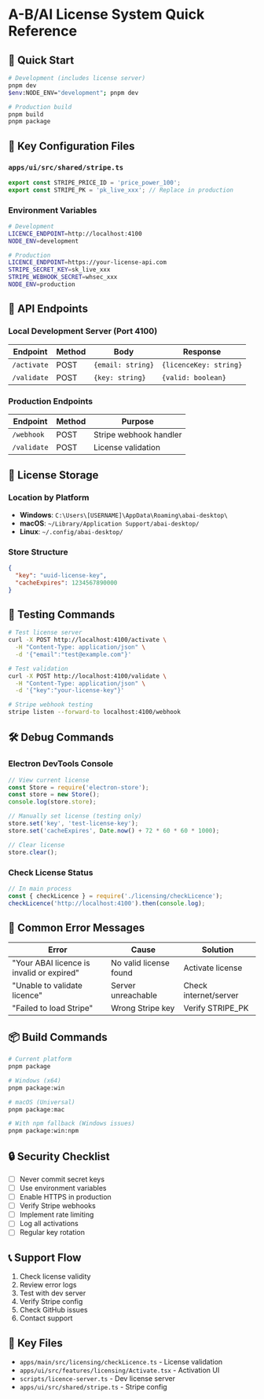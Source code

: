 # A-B/AI License System Quick Reference

## 🚀 Quick Start

```bash
# Development (includes license server)
pnpm dev
$env:NODE_ENV="development"; pnpm dev

# Production build
pnpm build
pnpm package
```

## 🔧 Key Configuration Files

### `apps/ui/src/shared/stripe.ts`

```typescript
export const STRIPE_PRICE_ID = 'price_power_100';
export const STRIPE_PK = 'pk_live_xxx'; // Replace in production
```

### Environment Variables

```bash
# Development
LICENCE_ENDPOINT=http://localhost:4100
NODE_ENV=development

# Production
LICENCE_ENDPOINT=https://your-license-api.com
STRIPE_SECRET_KEY=sk_live_xxx
STRIPE_WEBHOOK_SECRET=whsec_xxx
NODE_ENV=production
```

## 📡 API Endpoints

### Local Development Server (Port 4100)

| Endpoint    | Method | Body              | Response               |
| ----------- | ------ | ----------------- | ---------------------- |
| `/activate` | POST   | `{email: string}` | `{licenceKey: string}` |
| `/validate` | POST   | `{key: string}`   | `{valid: boolean}`     |

### Production Endpoints

| Endpoint    | Method | Purpose                |
| ----------- | ------ | ---------------------- |
| `/webhook`  | POST   | Stripe webhook handler |
| `/validate` | POST   | License validation     |

## 🔑 License Storage

### Location by Platform

- **Windows**: `C:\Users\[USERNAME]\AppData\Roaming\abai-desktop\`
- **macOS**: `~/Library/Application Support/abai-desktop/`
- **Linux**: `~/.config/abai-desktop/`

### Store Structure

```json
{
  "key": "uuid-license-key",
  "cacheExpires": 1234567890000
}
```

## 🧪 Testing Commands

```bash
# Test license server
curl -X POST http://localhost:4100/activate \
  -H "Content-Type: application/json" \
  -d '{"email":"test@example.com"}'

# Test validation
curl -X POST http://localhost:4100/validate \
  -H "Content-Type: application/json" \
  -d '{"key":"your-license-key"}'

# Stripe webhook testing
stripe listen --forward-to localhost:4100/webhook
```

## 🛠️ Debug Commands

### Electron DevTools Console

```javascript
// View current license
const Store = require('electron-store');
const store = new Store();
console.log(store.store);

// Manually set license (testing only)
store.set('key', 'test-license-key');
store.set('cacheExpires', Date.now() + 72 * 60 * 60 * 1000);

// Clear license
store.clear();
```

### Check License Status

```javascript
// In main process
const { checkLicence } = require('./licensing/checkLicence');
checkLicence('http://localhost:4100').then(console.log);
```

## 🚨 Common Error Messages

| Error                                     | Cause                  | Solution              |
| ----------------------------------------- | ---------------------- | --------------------- |
| "Your ABAI licence is invalid or expired" | No valid license found | Activate license      |
| "Unable to validate licence"              | Server unreachable     | Check internet/server |
| "Failed to load Stripe"                   | Wrong Stripe key       | Verify STRIPE_PK      |

## 📦 Build Commands

```bash
# Current platform
pnpm package

# Windows (x64)
pnpm package:win

# macOS (Universal)
pnpm package:mac

# With npm fallback (Windows issues)
pnpm package:win:npm
```

## 🔒 Security Checklist

- [ ] Never commit secret keys
- [ ] Use environment variables
- [ ] Enable HTTPS in production
- [ ] Verify Stripe webhooks
- [ ] Implement rate limiting
- [ ] Log all activations
- [ ] Regular key rotation

## 📞 Support Flow

1. Check license validity
2. Review error logs
3. Test with dev server
4. Verify Stripe config
5. Check GitHub issues
6. Contact support

## 🎯 Key Files

- `apps/main/src/licensing/checkLicence.ts` - License validation
- `apps/ui/src/features/licensing/Activate.tsx` - Activation UI
- `scripts/licence-server.ts` - Dev license server
- `apps/ui/src/shared/stripe.ts` - Stripe config
